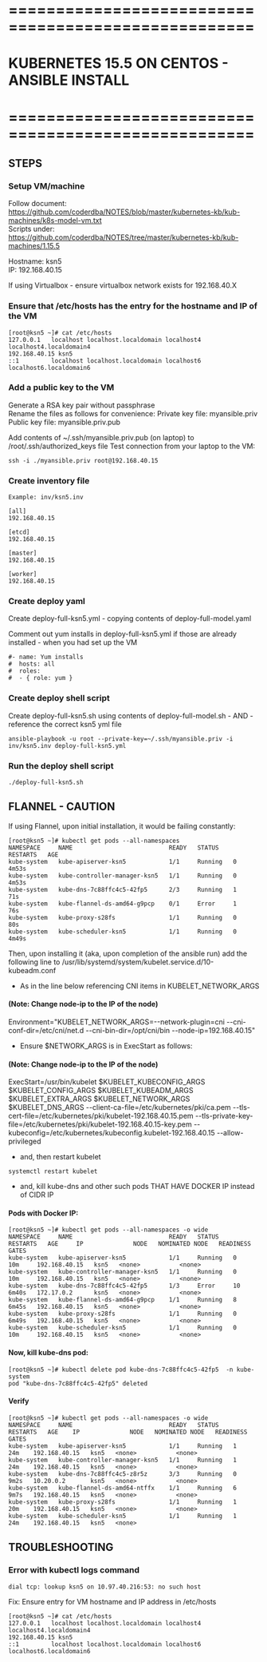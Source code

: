 # ====================================================
# KUBERNETES 15.5 ON CENTOS - ANSIBLE INSTALL
# ====================================================

## STEPS

### Setup VM/machine

Follow document: https://github.com/coderdba/NOTES/blob/master/kubernetes-kb/kub-machines/k8s-model-vm.txt  
Scripts under: https://github.com/coderdba/NOTES/tree/master/kubernetes-kb/kub-machines/1.15.5  

Hostname: ksn5  
IP: 192.168.40.15  

If using Virtualbox - ensure virtualbox network exists for 192.168.40.X

### Ensure that /etc/hosts has the entry for the hostname and IP of the VM
```
[root@ksn5 ~]# cat /etc/hosts
127.0.0.1   localhost localhost.localdomain localhost4 localhost4.localdomain4
192.168.40.15 ksn5
::1         localhost localhost.localdomain localhost6 localhost6.localdomain6
```

### Add a public key to the VM
Generate a RSA key pair without passphrase  
Rename the files as follows for convenience:
Private key file: myansible.priv
Public key file: myansible.priv.pub  

Add contents of ~/.ssh/myansible.priv.pub (on laptop) to /root/.ssh/authorized_keys file
Test connection from your laptop to the VM:
```
ssh -i ./myansible.priv root@192.168.40.15
```

### Create inventory file
```
Example: inv/ksn5.inv
```
```
[all]
192.168.40.15

[etcd]
192.168.40.15

[master]
192.168.40.15

[worker]
192.168.40.15
```

### Create deploy yaml

Create deploy-full-ksn5.yml - copying contents of deploy-full-model.yaml

Comment out yum installs in deploy-full-ksn5.yml if those are already installed - when you had set up the VM

```
#- name: Yum installs
#  hosts: all
#  roles:
#  - { role: yum }
```
### Create deploy shell script

Create deploy-full-ksn5.sh using contents of deploy-full-model.sh - AND - reference the correct ksn5 yml file  
```
ansible-playbook -u root --private-key=~/.ssh/myansible.priv -i inv/ksn5.inv deploy-full-ksn5.yml
```
### Run the deploy shell script
```
./deploy-full-ksn5.sh  
```


## FLANNEL - CAUTION

If using Flannel, upon initial installation, it would be failing constantly:
```
[root@ksn5 ~]# kubectl get pods --all-namespaces
NAMESPACE     NAME                           READY   STATUS    RESTARTS   AGE
kube-system   kube-apiserver-ksn5            1/1     Running   0          4m53s
kube-system   kube-controller-manager-ksn5   1/1     Running   0          4m53s
kube-system   kube-dns-7c88ffc4c5-42fp5      2/3     Running   1          71s
kube-system   kube-flannel-ds-amd64-g9pcp    0/1     Error     1          76s
kube-system   kube-proxy-s28fs               1/1     Running   0          80s
kube-system   kube-scheduler-ksn5            1/1     Running   0          4m49s
```

Then, upon installing it (aka, upon completion of the ansible run)
add the following line to /usr/lib/systemd/system/kubelet.service.d/10-kubeadm.conf  
- As in the line below referencing CNI items in KUBELET_NETWORK_ARGS
#### (Note: Change node-ip to the IP of the node)   
Environment="KUBELET_NETWORK_ARGS=--network-plugin=cni --cni-conf-dir=/etc/cni/net.d --cni-bin-dir=/opt/cni/bin --node-ip=192.168.40.15"  

- Ensure $NETWORK_ARGS is in ExecStart as follows:  
#### (Note: Change node-ip to the IP of the node)
ExecStart=/usr/bin/kubelet $KUBELET_KUBECONFIG_ARGS $KUBELET_CONFIG_ARGS $KUBELET_KUBEADM_ARGS $KUBELET_EXTRA_ARGS $KUBELET_NETWORK_ARGS $KUBELET_DNS_ARGS --client-ca-file=/etc/kubernetes/pki/ca.pem --tls-cert-file=/etc/kubernetes/pki/kubelet-192.168.40.15.pem --tls-private-key-file=/etc/kubernetes/pki/kubelet-192.168.40.15-key.pem --kubeconfig=/etc/kubernetes/kubeconfig.kubelet-192.168.40.15 --allow-privileged  

- and, then restart kubelet
```
systemctl restart kubelet
```  

- and, kill kube-dns and other such pods THAT HAVE DOCKER IP instead of CIDR IP   
#### Pods with Docker IP:
```
[root@ksn5 ~]# kubectl get pods --all-namespaces -o wide
NAMESPACE     NAME                           READY   STATUS    RESTARTS   AGE     IP              NODE   NOMINATED NODE   READINESS GATES
kube-system   kube-apiserver-ksn5            1/1     Running   0          10m     192.168.40.15   ksn5   <none>           <none>
kube-system   kube-controller-manager-ksn5   1/1     Running   0          10m     192.168.40.15   ksn5   <none>           <none>
kube-system   kube-dns-7c88ffc4c5-42fp5      1/3     Error     10         6m40s   172.17.0.2      ksn5   <none>           <none>
kube-system   kube-flannel-ds-amd64-g9pcp    1/1     Running   8          6m45s   192.168.40.15   ksn5   <none>           <none>
kube-system   kube-proxy-s28fs               1/1     Running   0          6m49s   192.168.40.15   ksn5   <none>           <none>
kube-system   kube-scheduler-ksn5            1/1     Running   0          10m     192.168.40.15   ksn5   <none>           <none>
```

#### Now, kill kube-dns pod:
```
[root@ksn5 ~]# kubectl delete pod kube-dns-7c88ffc4c5-42fp5  -n kube-system
pod "kube-dns-7c88ffc4c5-42fp5" deleted
```

#### Verify
```
[root@ksn5 ~]# kubectl get pods --all-namespaces -o wide
NAMESPACE     NAME                           READY   STATUS    RESTARTS   AGE    IP              NODE   NOMINATED NODE   READINESS GATES
kube-system   kube-apiserver-ksn5            1/1     Running   1          24m    192.168.40.15   ksn5   <none>           <none>
kube-system   kube-controller-manager-ksn5   1/1     Running   1          24m    192.168.40.15   ksn5   <none>           <none>
kube-system   kube-dns-7c88ffc4c5-z8r5z      3/3     Running   0          9m2s   10.20.0.2       ksn5   <none>           <none>
kube-system   kube-flannel-ds-amd64-ntffx    1/1     Running   6          9m7s   192.168.40.15   ksn5   <none>           <none>
kube-system   kube-proxy-s28fs               1/1     Running   1          20m    192.168.40.15   ksn5   <none>           <none>
kube-system   kube-scheduler-ksn5            1/1     Running   1          24m    192.168.40.15   ksn5   <none>
```

## TROUBLESHOOTING

### Error with kubectl logs command
```
dial tcp: lookup ksn5 on 10.97.40.216:53: no such host
```

Fix:  Ensure entry for VM hostname and IP address in /etc/hosts
```
[root@ksn5 ~]# cat /etc/hosts
127.0.0.1   localhost localhost.localdomain localhost4 localhost4.localdomain4
192.168.40.15 ksn5
::1         localhost localhost.localdomain localhost6 localhost6.localdomain6
```
